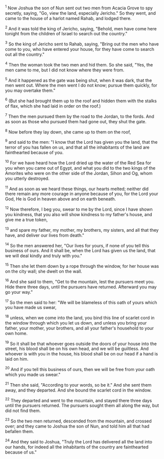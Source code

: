 <sup>1</sup> 
Now Joshua the son of Nun sent out two men from Acacia Grove to spy secretly, saying, "Go, view the land, especially Jericho." So they went, and came to the house of a harlot named Rahab, and lodged there. 

<sup>2</sup> 
And it was told the king of Jericho, saying, "Behold, men have come here tonight from the children of Israel to search out the country." 

<sup>3</sup> 
So the king of Jericho sent to Rahab, saying, "Bring out the men who have come to you, who have entered your house, for they have come to search out all the country." 

<sup>4</sup> 
Then the woman took the two men and hid them. So she said, "Yes, the men came to me, but I did not know where they were from. 

<sup>5</sup> 
And it happened as the gate was being shut, when it was dark, that the men went out. Where the men went I do not know; pursue them quickly, for you may overtake them." 

<sup>6</sup> 
(But she had brought them up to the roof and hidden them with the stalks of flax, which she had laid in order on the roof.) 

<sup>7</sup> 
Then the men pursued them by the road to the Jordan, to the fords. And as soon as those who pursued them had gone out, they shut the gate. 

<sup>8</sup> 
Now before they lay down, she came up to them on the roof, 

<sup>9</sup> 
and said to the men: "I know that the Lord has given you the land, that the terror of you has fallen on us, and that all the inhabitants of the land are fainthearted because of you. 

<sup>10</sup> 
For we have heard how the Lord dried up the water of the Red Sea for you when you came out of Egypt, and what you did to the two kings of the Amorites who were on the other side of the Jordan, Sihon and Og, whom you utterly destroyed. 

<sup>11</sup> 
And as soon as we heard these things, our hearts melted; neither did there remain any more courage in anyone because of you, for the Lord your God, He is God in heaven above and on earth beneath. 

<sup>12</sup> 
Now therefore, I beg you, swear to me by the Lord, since I have shown you kindness, that you also will show kindness to my father's house, and give me a true token, 

<sup>13</sup> 
and spare my father, my mother, my brothers, my sisters, and all that they have, and deliver our lives from death." 

<sup>14</sup> 
So the men answered her, "Our lives for yours, if none of you tell this business of ours. And it shall be, when the Lord has given us the land, that we will deal kindly and truly with you." 

<sup>15</sup> 
Then she let them down by a rope through the window, for her house was on the city wall; she dwelt on the wall. 

<sup>16</sup> 
And she said to them, "Get to the mountain, lest the pursuers meet you. Hide there three days, until the pursuers have returned. Afterward you may go your way." 

<sup>17</sup> 
So the men said to her: "We will be blameless of this oath of yours which you have made us swear, 

<sup>18</sup> 
unless, when we come into the land, you bind this line of scarlet cord in the window through which you let us down, and unless you bring your father, your mother, your brothers, and all your father's household to your own home. 

<sup>19</sup> 
So it shall be that whoever goes outside the doors of your house into the street, his blood shall be on his own head, and we will be guiltless. And whoever is with you in the house, his blood shall be on our head if a hand is laid on him. 

<sup>20</sup> 
And if you tell this business of ours, then we will be free from your oath which you made us swear." 

<sup>21</sup> 
Then she said, "According to your words, so be it." And she sent them away, and they departed. And she bound the scarlet cord in the window. 

<sup>22</sup> 
They departed and went to the mountain, and stayed there three days until the pursuers returned. The pursuers sought them all along the way, but did not find them. 

<sup>23</sup> 
So the two men returned, descended from the mountain, and crossed over; and they came to Joshua the son of Nun, and told him all that had befallen them. 

<sup>24</sup> 
And they said to Joshua, "Truly the Lord has delivered all the land into our hands, for indeed all the inhabitants of the country are fainthearted because of us."